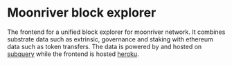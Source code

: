 # Moonriver block explorer

The frontend for a unified block explorer for moonriver network. It combines substrate data such as extrinsic, governance and staking with ethereum data such as token transfers. The data is powered by and hosted on [subquery](https://project.subquery.network/project/bizzyvinci/moonriver) while the frontend is hosted [heroku](https://github.com/bizzyvinci/moonriver-explorer).
